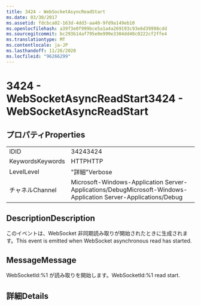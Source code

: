 ```yaml
---
title: 3424 - WebSocketAsyncReadStart
ms.date: 03/30/2017
ms.assetid: fdcbca02-163d-4dd3-aa40-9fd9a149eb10
ms.openlocfilehash: a39f3e0f999bce5a1a4a269193c93e6d39998cdd
ms.sourcegitcommit: bc293b14af795e0e999e3304dd40c0222cf2ffe4
ms.translationtype: MT
ms.contentlocale: ja-JP
ms.lasthandoff: 11/26/2020
ms.locfileid: "96266299"
---
```

# <a name="3424---websocketasyncreadstart"></a><span data-ttu-id="bfd66-102">3424 - WebSocketAsyncReadStart</span><span class="sxs-lookup"><span data-stu-id="bfd66-102">3424 - WebSocketAsyncReadStart</span></span>

## <a name="properties"></a><span data-ttu-id="bfd66-103">プロパティ</span><span class="sxs-lookup"><span data-stu-id="bfd66-103">Properties</span></span>  
  
|||  
|-|-|  
|<span data-ttu-id="bfd66-104">ID</span><span class="sxs-lookup"><span data-stu-id="bfd66-104">ID</span></span>|<span data-ttu-id="bfd66-105">3424</span><span class="sxs-lookup"><span data-stu-id="bfd66-105">3424</span></span>|  
|<span data-ttu-id="bfd66-106">Keywords</span><span class="sxs-lookup"><span data-stu-id="bfd66-106">Keywords</span></span>|<span data-ttu-id="bfd66-107">HTTP</span><span class="sxs-lookup"><span data-stu-id="bfd66-107">HTTP</span></span>|  
|<span data-ttu-id="bfd66-108">Level</span><span class="sxs-lookup"><span data-stu-id="bfd66-108">Level</span></span>|<span data-ttu-id="bfd66-109">"詳細"</span><span class="sxs-lookup"><span data-stu-id="bfd66-109">Verbose</span></span>|  
|<span data-ttu-id="bfd66-110">チャネル</span><span class="sxs-lookup"><span data-stu-id="bfd66-110">Channel</span></span>|<span data-ttu-id="bfd66-111">Microsoft-Windows-Application Server-Applications/Debug</span><span class="sxs-lookup"><span data-stu-id="bfd66-111">Microsoft-Windows-Application Server-Applications/Debug</span></span>|  
  
## <a name="description"></a><span data-ttu-id="bfd66-112">Description</span><span class="sxs-lookup"><span data-stu-id="bfd66-112">Description</span></span>  

 <span data-ttu-id="bfd66-113">このイベントは、WebSocket 非同期読み取りが開始されたときに生成されます。</span><span class="sxs-lookup"><span data-stu-id="bfd66-113">This event is emitted when WebSocket asynchronous read has started.</span></span>  
  
## <a name="message"></a><span data-ttu-id="bfd66-114">Message</span><span class="sxs-lookup"><span data-stu-id="bfd66-114">Message</span></span>  

 <span data-ttu-id="bfd66-115">WebSocketId:%1 が読み取りを開始します。</span><span class="sxs-lookup"><span data-stu-id="bfd66-115">WebSocketId:%1 read start.</span></span>  
  
## <a name="details"></a><span data-ttu-id="bfd66-116">詳細</span><span class="sxs-lookup"><span data-stu-id="bfd66-116">Details</span></span>
